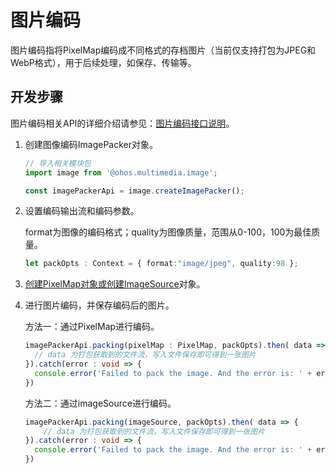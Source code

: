 # 图片编码

图片编码指将PixelMap编码成不同格式的存档图片（当前仅支持打包为JPEG和WebP格式），用于后续处理，如保存、传输等。

## 开发步骤

图片编码相关API的详细介绍请参见：[图片编码接口说明](../reference/apis/js-apis-image.md#imagepacker)。

1. 创建图像编码ImagePacker对象。
     
   ```ts
   // 导入相关模块包
   import image from '@ohos.multimedia.image';
   
   const imagePackerApi = image.createImagePacker();
   ```

2. 设置编码输出流和编码参数。
   
   format为图像的编码格式；quality为图像质量，范围从0-100，100为最佳质量。

   ```ts
   let packOpts : Context = { format:"image/jpeg", quality:98 };
   ```

3. [创建PixelMap对象或创建ImageSource](image-decoding.md)对象。

4. 进行图片编码，并保存编码后的图片。
   
   方法一：通过PixelMap进行编码。

   ```ts
   imagePackerApi.packing(pixelMap : PixelMap, packOpts).then( data => {
     // data 为打包获取到的文件流，写入文件保存即可得到一张图片
   }).catch(error : void => { 
     console.error('Failed to pack the image. And the error is: ' + error); 
   })
   ```

   方法二：通过imageSource进行编码。

   ```ts
   imagePackerApi.packing(imageSource, packOpts).then( data => {
       // data 为打包获取到的文件流，写入文件保存即可得到一张图片
   }).catch(error : void => { 
     console.error('Failed to pack the image. And the error is: ' + error); 
   })
   ```

